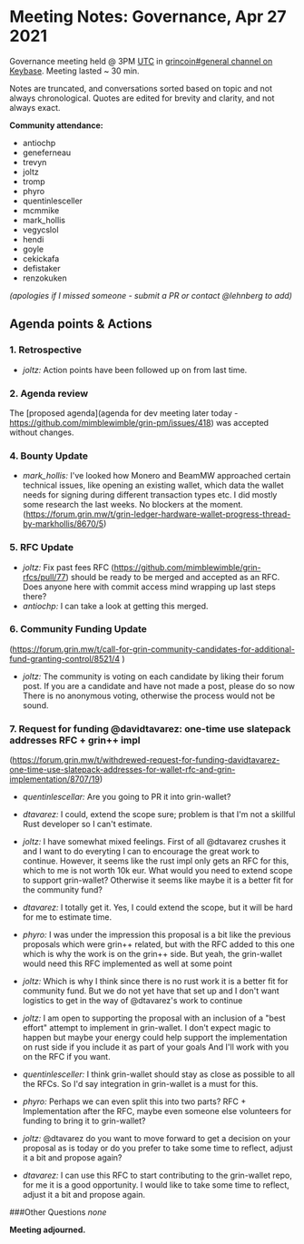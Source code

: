 # Meeting Notes: Governance, Apr 27 2021

Governance meeting held @ 3PM [UTC](http://www.timebie.com/std/utc.php) in [grincoin#general channel on Keybase](https://keybase.io/team/grincoin). Meeting lasted ~ 30 min.

Notes are truncated, and conversations sorted based on topic and not always chronological. Quotes are edited for brevity and clarity, and not always exact.

**Community attendance:**
- antiochp
- geneferneau
- trevyn
- joltz
- tromp
- phyro
- quentinlesceller
- mcmmike
- mark_hollis
- vegycslol
- hendi 
- goyle
- cekickafa
- defistaker
- renzokuken


_(apologies if I missed someone - submit a PR or contact @lehnberg to add)_



## Agenda points & Actions
### 1. Retrospective
- _joltz:_ Action points have been followed up on from last time.

### 2. Agenda review
The [proposed agenda](agenda for dev meeting later today - https://github.com/mimblewimble/grin-pm/issues/418) was accepted without changes.

### 4. Bounty Update
 - _mark_hollis:_ I've looked how Monero and BeamMW approached certain technical issues, like opening an existing wallet, which data the wallet needs for signing during different transaction types etc. I did mostly some research the last weeks. No blockers at the moment.
(https://forum.grin.mw/t/grin-ledger-hardware-wallet-progress-thread-by-markhollis/8670/5)

### 5. RFC Update
- _joltz:_ Fix past fees RFC (https://github.com/mimblewimble/grin-rfcs/pull/77) should be ready to be merged and accepted as an RFC. Does anyone here with commit access mind wrapping up last steps there?
 - _antiochp:_ I can take a look at getting this merged.

### 6. Community Funding Update 
(https://forum.grin.mw/t/call-for-grin-community-candidates-for-additional-fund-granting-control/8521/4 )

- _joltz:_ The community is voting on each candidate by liking their forum post. If you are a candidate and have not made a post, please do so now
There is no anonymous voting, otherwise the process would not be sound.

### 7. Request for funding @davidtavarez: one-time use slatepack addresses RFC + grin++ impl
(https://forum.grin.mw/t/withdrewed-request-for-funding-davidtavarez-one-time-use-slatepack-addresses-for-wallet-rfc-and-grin-implementation/8707/19)

- _quentinlescellar:_ Are you going to PR it into grin-wallet?
 - _dtavarez:_ I could, extend the scope sure; problem is that I'm not a skillful Rust developer so I can't estimate.

- _joltz:_ I have somewhat mixed feelings. First of all @dtavarez crushes it and I want to do everyting I can to encourage the great work to continue. However, it seems like the rust impl only gets an RFC for this, which to me is not worth 10k eur. What would you need to extend scope to support grin-wallet? Otherwise it seems like maybe it is a better fit for the community fund?
 - _dtavarez:_ I totally get it. Yes, I could extend the scope, but it will be hard for me to estimate time.

- _phyro:_ I was under the impression this proposal is a bit like the previous proposals which were grin++ related, but with the RFC added to this one
which is why the work is on the grin++ side. But yeah, the grin-wallet would need this RFC implemented as well at some point
 - _joltz:_ Which is why I think since there is no rust work it is a better fit for community fund. But we do not yet have that set up and I don't want logistics to get in the way of @dtavarez's work to continue

- _joltz:_ I am open to supporting the proposal with an inclusion of a "best effort" attempt to implement in grin-wallet. I don't expect magic to happen but maybe your energy could help support the implementation on rust side if you include it as part of your goals
And I'll work with you on the RFC if you want.

- _quentinlesceller:_ I think grin-wallet should stay as close as possible to all the RFCs. So I'd say integration in grin-wallet is a must for this.

- _phyro:_ Perhaps we can even split this into two parts? RFC + Implementation after the RFC, maybe even someone else volunteers for funding to bring it to grin-wallet?

- _joltz:_ @dtavarez do you want to move forward to get a decision on your proposal as is today or do you prefer to take some time to reflect, adjust it a bit and propose again?

- _dtavarez:_ I can use this RFC to start contributing to the grin-wallet repo, for me it is a good opportunity. I would like to take some time to reflect, adjust it a bit and propose again.

###Other Questions
_none_






**Meeting adjourned.**
